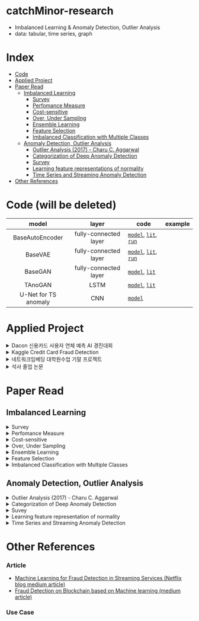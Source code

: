 # catchMinor-research

- Imbalanced Learning & Anomaly Detection, Outlier Analysis
- data: tabular, time series, graph

# Index

- [Code](#code)
- [Applied Project](#applied-project)
- [Paper Read](#paper-read)
  - [Imbalanced Learning](#imbalanced-learning)
    - [Survey](#survey)
    - [Perfomance Measure](#perfomance-measure)
    - [Cost-sensitive](#cost-sensitive)
    - [Over, Under Sampling](#over-under-sampling)
    - [Ensemble Learning](#ensemble-learning)
    - [Feature Selection](#feature-selection)
    - [Imbalanced Classification with Multiple Classes](#imbalanced-classification-with-multiple-classes)
  - [Anomaly Detection, Outlier Analysis](#anomaly-detection-outlier-analysis)
    - [Outlier Analysis (2017) - Charu C. Aggarwal](#outlier-analysis-2017---charu-c-aggarwal)
    - [Categorization of Deep Anomaly Detection](#categorization-of-deep-anomaly-detection)
    - [Survey](#survey-1)
    - [Learning feature representations of normality](#learning-feature-representations-of-normality)
    - [Time Series and Streaming Anomaly Detection](#time-series-and-streaming-anomaly-detection)
- [Other References](#other-references)

# Code (will be deleted)

|        model         |         layer         | code                                                                                                                      | example |
| :------------------: | :-------------------: | ------------------------------------------------------------------------------------------------------------------------- | ------- |
|   BaseAutoEncoder    | fully-connected layer | [`model`](/src/models/BaseAutoEncoder.py), [`lit`](./src/lit_models/LitBaseAutoEncoder.py), [`run`](./src/run/run_AEs.py) |         |
|       BaseVAE        | fully-connected layer | [`model`](/src/models/BaseVAE.py), [`lit`](./src/lit_models/LitBaseVAE.py), [`run`](./src/run/run_AEs.py)                 |         |
|       BaseGAN        | fully-connected layer | [`model`](/src/models/BaseGAN.py), [`lit`](./src/lit_models/LitBaseGAN.py)                                                |         |
|       TAnoGAN        |         LSTM          | [`model`](/src/models/TAnoGAN.py), [`lit`](./src/lit_models/LitTAnoGAN.py)                                                |         |
| U-Net for TS anomaly |          CNN          | [`model`](/src/models/CNNBasedTS.py)                                                                                      |         |

# Applied Project

<details>
  <summary>Dacon 신용카드 사용자 연체 예측 AI 경진대회</summary>

- tabular, multiple classes classification(3 classes), imbalance
- simple practice

  - OVO + Oversampling
  - Predict Probability Calibration
  - MetaCost
  </details>
  <details>
    <summary>Kaggle Credit Card Fraud Detection</summary>

- tabular, binary classification, imbalance
- simple practice

  - SMOTE
  - Unsupervised PCA based algorithm
  </details>
  <details>
    <summary>네트워크임베딩 대학원수업 기말 프로젝트</summary>

- [Anomaly Detection with Graph Embedding Ensemble](/applied-project/Anomaly_Detection_with_Graph_Embedding_Ensemble.pdf)
  - tabular data, graph embedding, anomaly detection
  - Node2Vec, PCA, Mahalanobis, LOF, Random Forest
  </details>

<details>
  <summary>석사 졸업 논문</summary>

- [Anomaly Detection with Adaptive-AutoEncoder Ensemble](https://github.com/minsoo9506/my-paper)
  - tabular data
  - AutoEncoder, ensemble, anomaly detection
  </details>

# Paper Read

## Imbalanced Learning

<details>
  <summary>Survey</summary>

### Survey

- Learning From Imbalanced Data: open challenges and future directions (survey article 2016) [`Paper Link`](https://link.springer.com/article/10.1007/s13748-016-0094-0)

</details>

<details>
  <summary>Perfomance Measure</summary>

### Perfomance Measure

- The precision-recall plot is more informative than the ROC plot when evaluating binary classifiers on imbalanced datasets [`Paper Link`](https://pubmed.ncbi.nlm.nih.gov/25738806/)
- The Relationship Between Precision-Recall and ROC Curves [`Paper Link`](https://www.biostat.wisc.edu/~page/rocpr.pdf)
- Predicting Good Probabilities With Supervised Learning [`Paper Link`](https://www.cs.cornell.edu/~alexn/papers/calibration.icml05.crc.rev3.pdf)
- Properties and benefits of calibrated classifiers [`Paper Link`](http://www.ifp.illinois.edu/~iracohen/publications/CalibrationECML2004.pdf)
- The precision-recall plot is more informative than the ROC plot when evaluating binary classifiers on imbalanced datasets [`Paper Link`](https://www.researchgate.net/publication/273155496_The_Precision-Recall_Plot_Is_More_Informative_than_the_ROC_Plot_When_Evaluating_Binary_Classifiers_on_Imbalanced_Datasets)

</details>

<details>
  <summary>Cost-sensitive</summary>

### Cost-sensitive

- An optimized cost-sensitive SVM for imbalanced data learning [`Paper Link`](https://webdocs.cs.ualberta.ca/~zaiane/postscript/pakdd13-1.pdf)
- Metacost : a general method for making classifiers cost-sensitive (KDD 99) [`Paper Link`](https://homes.cs.washington.edu/~pedrod/papers/kdd99.pdf)
- The influence of class imbalance on cost-sensitive learning (IEEE 2006) [`Paper Link`](https://ieeexplore.ieee.org/document/4053137)
- Learning and Making Decisions When Costs and Probabilities are Both Unknown (2001) [`Paper Link`](https://cseweb.ucsd.edu/~elkan/kddbianca.pdf)

</details>

<details>
  <summary>Over, Under Sampling</summary>

### Over, Under Sampling

- SMOTE (2002) [`Paper Link`](https://arxiv.org/pdf/1106.1813.pdf)
- SMOTE for learning from imbalanced data : progress and challenges (2018) [`Paper Link`](https://www.jair.org/index.php/jair/article/view/11192)
- Influence of minority class instance types on SMOTE imbalanced data oversampling [`Paper Link`](https://www.researchgate.net/publication/320625181_Influence_of_minority_class_instance_types_on_SMOTE_imbalanced_data_oversampling)
- Calibrating Probability with Undersampling for Unbalanced Classification (2015) [`Paper Link`](https://www3.nd.edu/~dial/publications/dalpozzolo2015calibrating.pdf)
- A Study of the Behavior of Several Methods for Balancing Machine Learning Training Data [`Paper Link`](https://www.researchgate.net/publication/220520041_A_Study_of_the_Behavior_of_Several_Methods_for_Balancing_machine_Learning_Training_Data)

</details>

<details>
  <summary>Ensemble Learning</summary>

### Ensemble Learning

- Self-paced Ensemble for Highly Imbalanced Massive Data Classification (2020) [`Paper Link`](https://arxiv.org/abs/1909.03500)

</details>

</details>

<details>
  <summary>Feature Selection</summary>

### Feature Selection

- Ensemble-based wrapper methods for feature selection and class imbalance learning (2010) [`Paper Link`](http://citeseerx.ist.psu.edu/viewdoc/download?doi=10.1.1.706.4216&rep=rep1&type=pdf)
- A comparative study of iterative and non-iterative feature selection techniques for software defect prediction

</details>

<details>
  <summary>Imbalanced Classification with Multiple Classes</summary>

### Imbalanced Classification with Multiple Classes

- Imbalanced Classification with Multiple Classes
  - Decomposition-Based Approaches
  - Ad-hoc Approaches

</details>

## Anomaly Detection, Outlier Analysis

<details>
  <summary>Outlier Analysis (2017) - Charu C. Aggarwal</summary>

### Outlier Analysis (2017) - Charu C. Aggarwal

- Chapter02 Probabilistic and Statistical Models for Outlier Detection
- Chapter03 Linear Models for Outlier Detection
  - Linear Regression, PCA, OCSVM
- Chapter04 Proximity-Based Outlier Detection
  - Distance-Based
  - Density-Based (LOF, LOCI, Histogram, Kernel Density)
- Chapter05 High-Dimensional Outlier Detection
  - Axis-Parallel subsapce
  - Generalized subspace
- Chapter06 Outlier Ensembles
  - Variance reduction
  - Bias reduction
- Chapter07 Supervised Outlier Detection
  - Cost-Sentitive (MetaCost, Weighting Method)
  - Adaptive Re-sampling (SMOTE)
  - Boosting
  - Semi-Supervision
  - Supervised Models for Unsupervised Outlier Detection
- Chapter08 Outlier Detection in Categorical, Text, and Mixed Attributed Data
- Chapter09 Time Series and Streaming Outlier Detection
  - Prediction-based Anomaly Detection
    - Univariate aase (ARIMA)
    - Multiple Time Series
    - selection method
    - PCA method
- ...

</details>

<details>
  <summary>Categorization of Deep Anomaly Detection</summary>

### Categorization of Deep Anomaly Detection

- Deep learning for feature extraction
- Learning feature representations of normality
  - Generic normality feature learning
    - AutoEncoder, GAN, Predictability Modeling, Self-Supervised classification
  - Anomaly measure-dependent feature learning
    - Distance-based classification, One-class classification measure, Clustering-based measure
- End-to-end anomaly score learning
  - Ranking model, Prior-driven model, Softmax likelihood model, End-to-end one-class classification

</details>

<details>
  <summary>Suvey</summary>

### Survey

- Deep Learning for Anomaly Detection A Review (2020) [`Paper Link`](https://arxiv.org/pdf/2007.02500.pdf) [`My Summary`](./reports/Deep%20Learning%20for%20Anomaly%20Detection%20A%20Review.md)
- Autoencoders (2020) [`Paper Link`](https://arxiv.org/pdf/2003.05991.pdf)

</details>

<details>
  <summary>Learning feature representation of normality</summary>

### Learning feature representations of normality

- Outlier Detection with AutoEncoder Ensemble (2017) [`Paper Link`](https://saketsathe.net/downloads/autoencoder.pdf)
- Auto-Encoding Variational Bayes (2014) [`Paper Link`](https://arxiv.org/abs/1312.6114) [`My Summary`](https://minsoo9506.github.io/07-vae/) [`My Code`](./src/models/BaseVAE.py)
- Deep Variational Information Bottleneck (ICLR 2017) [`Paper Link`](https://arxiv.org/abs/1612.00410) [`My Summary`](https://minsoo9506.github.io/06-ib/)
- Extracting and Composing Robust Features with Denoising Autoencoders (2008) [`Paper Link`](https://www.cs.toronto.edu/~larocheh/publications/icml-2008-denoising-autoencoders.pdf)
- Generatice Adversarial Nets (NIPS 2014) [`Paper Link`](https://papers.nips.cc/paper/2014/hash/5ca3e9b122f61f8f06494c97b1afccf3-Abstract.html) [`My Summary`](https://minsoo9506.github.io/03-gan/) [`My Code`](./src/models/BaseGAN.py)
- Least Squares Generative Adversarial Networks (2016) [`Paper Link`](https://arxiv.org/abs/1611.04076) [`My Summary`](https://minsoo9506.github.io/04-lsgan/)
- Adversarial Autoencoders (2016) [`Paper Link`](https://arxiv.org/abs/1511.05644) [`My Summary`](./reports/Adversarial_Autoencoders.pdf)
- Generative Probabilistic Novelty Detection with Adversarial Autoencoders (NIPS 2018) [`Paper Link`](https://papers.nips.cc/paper/2018/file/5421e013565f7f1afa0cfe8ad87a99ab-Paper.pdf)
- Deep Autoencoding Gaussian Mixture Model For Unsupervised Anomaly Detection (ICLR 2018) [`Paper Link`](https://sites.cs.ucsb.edu/~bzong/doc/iclr18-dagmm.pdf) [`My Summary`](./reports/DAGMM.pdf)
- Anomaly Detection with Robust Deep Autoencoders (KDD 2017) [`Paper Link`](https://www.eecs.yorku.ca/course_archive/2017-18/F/6412/reading/kdd17p665.pdf)

</details>

<details>
  <summary>Time Series and Streaming Anomaly Detection</summary>

### Time Series and Streaming Anomaly Detection

- Anomaly Detection In Univariate Time-Series : A Survey on the state-of-the-art [`Paper Link`](https://arxiv.org/abs/2004.00433)
- USAD : UnSupervised Anomaly Detection on multivariate time series (KDD2020) [`Paper Link`](https://dl.acm.org/doi/10.1145/3394486.3403392) [`My Summary`](./reports/USAD.pdf)
- Variational Attention for Sequence-to-Sequence Models (2017) [`Paper Link`](https://arxiv.org/abs/1712.08207)
- A Multimodal Anomaly Detector for Robot-Assisted Feeding Using an LSTM-based Variational Autoencoder (2017) [`Paper Link`](https://arxiv.org/abs/1711.00614)
- Outlier Detection for Time Series with Recurrent Autoencoder Ensembles (2019) [`Paper Link`](https://www.ijcai.org/proceedings/2019/0378.pdf)
- Robust Anomaly Detection for Multivariate time series through Stochastic Recurrent Neural Network (KKD 2019) [`Paper Link`](https://github.com/NetManAIOps/OmniAnomaly)
- Time Series Anomaly Detection with Multiresolution Ensemble Decoding (AAAI 2021) [`Paper Link`](https://ojs.aaai.org/index.php/AAAI/article/view/17152)
- An Improved Arima-Based Traffic Anomaly Detection Algorithm for Wireless Sensor Networks (2016) [`Paper Link`](https://journals.sagepub.com/doi/pdf/10.1155/2016/9653230)
- Time-Series Anomaly Detection Service at Microsoft (2019) [`Paper Link`](https://arxiv.org/abs/1906.03821)
- Time Series Anomaly Detection Using Convolutional Neural Networks and Transfer Learning (2019) [`Paper Link`](https://arxiv.org/pdf/1905.13628.pdf) [`My Code`](src/models/CNNBasedTS.py)
- Abuse and Fraud Detection in Streaming Services Using Heuristic-Aware Machine Learning (arxiv, 2022, Netflix) [`Paper Link`](https://arxiv.org/pdf/2203.02124.pdf)

</details>

# Other References

### Article

- [Machine Learning for Fraud Detection in Streaming Services (Netflix blog medium article)](https://netflixtechblog.medium.com/machine-learning-for-fraud-detection-in-streaming-services-b0b4ef3be3f6)
- [Fraud Detection on Blockchain based on Machine learning (medium article)](https://jysden.medium.com/fraud-detection-on-ethereum-with-graph-neural-network-f434e5b9aef5)

### Use Case
